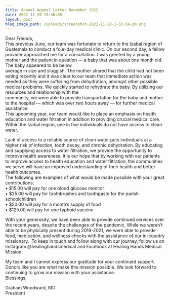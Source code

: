 ```yaml
---
title: Annual Appeal Letter November 2022
date: 2022-11-20 19:36:00
layout: post
blog_image_path: /uploads/screenshot-2022-11-20-1-32-54-pm.png
---
```

Dear Friends,<br>This previous June, our team was fortunate to return to the Izabal region of Guatemala to conduct a four-day medical clinic. On our second day, a fellow provider approached me for a consultation. I was greeted by a young mother and the patient in question — a baby that was about one month old. The baby appeared to be below<br>average in size and sluggish. The mother shared that the child had not been eating recently and it was clear to our team that immediate action was needed as they were suffering from dehydration, amongst other possible medical problems. We quickly started to rehydrate the baby. By utilizing our resources and relationship with the<br>community, we were able to provide transportation for the baby and mother to the hospital — which was over two hours away — for further medical assistance.<br>This upcoming year, our team would like to place an emphasis on health education and water filtration in addition to providing crucial medical care. Within the Izabal region, one in five individuals do not have access to clean water.

Lack of access to a reliable source of clean water puts individuals at a higher risk of infection, tooth decay, and chronic dehydration. By educating and supplying access to water filtration, we provide the opportunity to improve health awareness. It is our hope that by working with our patients to improve access to health education and water filtration, the communities we serve will have an improved understanding of their health and better health outcomes.<br>The following are examples of what would be made possible with your great contributions:<br>• $15.00 will pay for one blood glucose monitor<br>• $25.00 will pay for toothbrushes and toothpaste for the parish schoolchildren<br>• $50.00 will pay for a month’s supply of food<br>• $125.00 will pay for one typhoid vaccine

With your generosity, we have been able to provide continued services over the recent years, despite the challenges of the pandemic. While we weren’t able to be physically present during 2019-2021, we were able to provide food, medication, and wellness checks with the assistance of our in-country missionary. &nbsp;To keep in touch and follow along with our journey, follow us on Instagram @healinghandsmedical and Facebook at Healing Hands Medical Mission.

My team and I cannot express our gratitude for your continued support. Donors like you are what make this mission possible. We look forward to continuing to grow our mission with your assistance.<br>Blessings,

Graham Woodward, MD<br>President